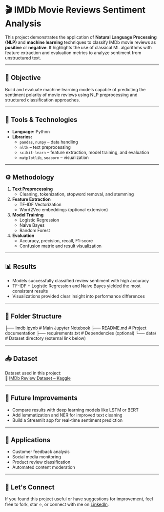# 🎬 IMDb Movie Reviews Sentiment Analysis

This project demonstrates the application of **Natural Language Processing (NLP)** and **machine learning** techniques to classify IMDb movie reviews as **positive** or **negative**. It highlights the use of classical ML algorithms with feature extraction and evaluation metrics to analyze sentiment from unstructured text.

---

## 📌 Objective

Build and evaluate machine learning models capable of predicting the sentiment polarity of movie reviews using NLP preprocessing and structured classification approaches.

---

## 🧰 Tools & Technologies

- **Language:** Python
- **Libraries:**
  - `pandas`, `numpy` – data handling
  - `nltk` – text preprocessing
  - `scikit-learn` – feature extraction, model training, and evaluation
  - `matplotlib`, `seaborn` – visualization

---

## ⚙️ Methodology

1. **Text Preprocessing**
   - Cleaning, tokenization, stopword removal, and stemming
2. **Feature Extraction**
   - TF-IDF Vectorization
   - Word2Vec embeddings (optional extension)
3. **Model Training**
   - Logistic Regression
   - Naive Bayes
   - Random Forest
4. **Evaluation**
   - Accuracy, precision, recall, F1-score
   - Confusion matrix and result visualization

---

## 📊 Results

- Models successfully classified review sentiment with high accuracy
- TF-IDF + Logistic Regression and Naive Bayes yielded the most consistent results
- Visualizations provided clear insight into performance differences

---

## 📂 Folder Structure

├── Imdb.ipynb # Main Jupyter Notebook
├── README.md # Project documentation
├── requirements.txt # Dependencies (optional)
└── data/ # Dataset directory (external link below)


---

## 📥 Dataset

Dataset used in this project:  
🔗 [IMDb Review Dataset – Kaggle](https://www.kaggle.com/datasets/c134koyenaroy/imdb-review-dataset)

---

## 🚀 Future Improvements

- Compare results with deep learning models like LSTM or BERT
- Add lemmatization and NER for improved text cleaning
- Build a Streamlit app for real-time sentiment prediction

---

## 📎 Applications

- Customer feedback analysis  
- Social media monitoring  
- Product review classification  
- Automated content moderation

---

## 🤝 Let's Connect

If you found this project useful or have suggestions for improvement, feel free to fork, star ⭐, or connect with me on [LinkedIn]([https://www.linkedin.com/in/your-link-here](https://www.linkedin.com/in/koyena-roy-81b739211/)).


